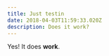 ```yaml
---
title: Just testin
date: 2018-04-03T11:59:33.020Z
description: Does it work?
---
```

Yes! It does **work**.
